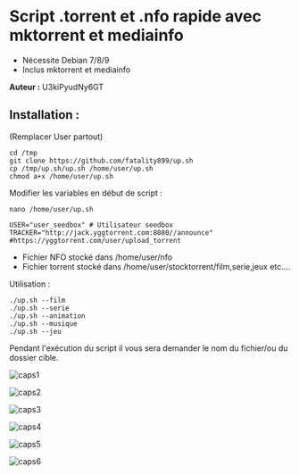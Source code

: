 # Script .torrent et .nfo rapide avec mktorrent et mediainfo

* Nécessite Debian 7/8/9
* Inclus mktorrent et mediainfo

**Auteur :** U3kiPyudNy6GT

## Installation :
(Remplacer User partout)
```
cd /tmp
git clone https://github.com/fatality899/up.sh
cp /tmp/up.sh/up.sh /home/user/up.sh
chmod a+x /home/user/up.sh
```

Modifier les variables en début de script :
```
nano /home/user/up.sh
```
```
USER="user_seedbox" # Utilisateur seedbox
TRACKER="http://jack.yggtorrent.com:8080//announce" #https://yggtorrent.com/user/upload_torrent
```

* Fichier NFO stocké dans /home/user/nfo
* Fichier torrent stocké dans /home/user/stocktorrent/film,serie,jeux etc....

Utilisation :
```
./up.sh --film
./up.sh --serie
./up.sh --animation
./up.sh --musique
./up.sh --jeu
```
Pendant l'exécution du script il vous sera demander le nom du fichier/ou du dossier cible.

![caps1](https://user-images.githubusercontent.com/34775368/34308900-ac0ed54a-e74f-11e7-8923-d25017f27331.PNG)

![caps2](https://user-images.githubusercontent.com/34775368/34308918-c07f5900-e74f-11e7-90d1-3cbc65ccd03f.PNG)

![caps3](https://user-images.githubusercontent.com/34775368/34308923-c3a75146-e74f-11e7-8cd0-c8c2731d5db5.PNG)

![caps4](https://user-images.githubusercontent.com/34775368/34308928-c625e572-e74f-11e7-9e0d-439ff529643e.PNG)

![caps5](https://user-images.githubusercontent.com/34775368/34308933-cbcd83b8-e74f-11e7-8451-dab952c2b79a.PNG)

![caps6](https://user-images.githubusercontent.com/34775368/34308936-cf2c41fc-e74f-11e7-9163-3cf84ba2f802.PNG)
